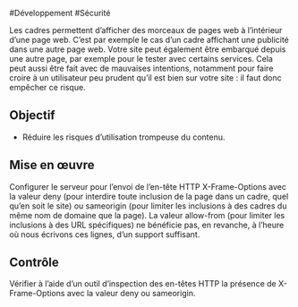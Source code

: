 
#Développement #Sécurité

Les cadres permettent d’afficher des morceaux de pages web à l’intérieur d’une page web. C’est par exemple le cas d’un cadre affichant une publicité dans une autre page web. Votre site peut également être embarqué depuis une autre page, par exemple pour le tester avec certains services. Cela peut aussi être fait avec de mauvaises intentions, notamment pour faire croire à un utilisateur peu prudent qu’il est bien sur votre site : il faut donc empêcher ce risque.

Objectif
--------

*   Réduire les risques d’utilisation trompeuse du contenu.

Mise en œuvre
-------------

Configurer le serveur pour l’envoi de l’en-tête HTTP X-Frame-Options avec la valeur deny (pour interdire toute inclusion de la page dans un cadre, quel qu’en soit le site) ou sameorigin (pour limiter les inclusions à des cadres du même nom de domaine que la page). La valeur allow-from (pour limiter les inclusions à des URL spécifiques) ne bénéficie pas, en revanche, à l’heure où nous écrivons ces lignes, d’un support suffisant.

Contrôle
--------

Vérifier à l’aide d’un outil d’inspection des en-têtes HTTP la présence de X-Frame-Options avec la valeur deny ou sameorigin.
